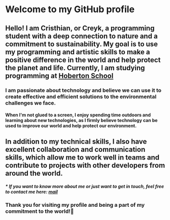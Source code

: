 # **Welcome to my GitHub profile**

## Hello! I am Cristhian, or Creyk, a programming student with a deep connection to nature and a commitment to sustainability. My goal is to use my programming and artistic skills to make a positive difference in the world and help protect the planet and life. Currently, I am studying programming at [Hoberton School](https://www.holbertonschool.com/)

### I am passionate about technology and believe we can use it to create effective and efficient solutions to the environmental challenges we face.

#### When I'm not glued to a screen, I enjoy spending time outdoors and learning about new technologies, as I firmly believe technology can be used to improve our world and help protect our environment.

## In addition to my technical skills, I also have excellent collaboration and communication skills, which allow me to work well in teams and contribute to projects with other developers from around the world.

##### * If you want to know more about me or just want to get in touch, feel free to contact me here: [mail](crisdevs117@gmail.com)

### **Thank you for visiting my profile and being a part of my commitment to the world!🌱**